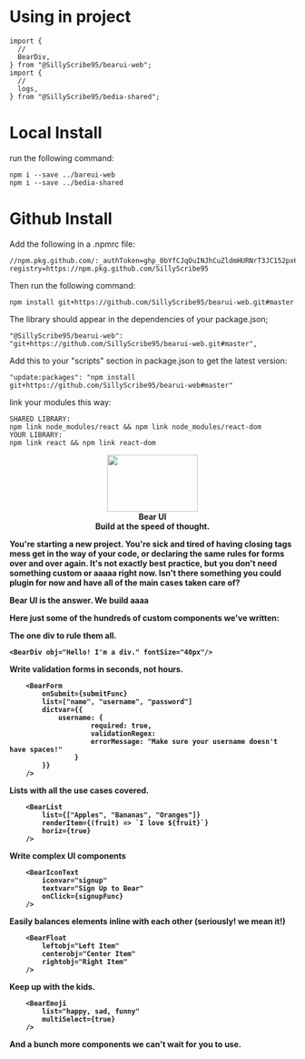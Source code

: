 # Using in project

```
import {
  //
  BearDiv,
} from "@SillyScribe95/bearui-web";
import {
  //
  logs,
} from "@SillyScribe95/bedia-shared";

```

# Local Install

run the following command:

```
npm i --save ../bareui-web
npm i --save ../bedia-shared
```

# Github Install

Add the following in a .npmrc file:

```
//npm.pkg.github.com/:_authToken=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
registry=https://npm.pkg.github.com/SillyScribe95
```

Then run the following command:

```
npm install git+https://github.com/SillyScribe95/bearui-web.git#master
```

The library should appear in the dependencies of your package.json;

```
"@SillyScribe95/bearui-web": "git+https://github.com/SillyScribe95/bearui-web.git#master",
```

Add this to your "scripts" section in package.json to get the latest version:

```
"update:packages": "npm install git+https://github.com/SillyScribe95/bearui-web#master"
```

link your modules this way:

```
SHARED LIBRARY:
npm link node_modules/react && npm link node_modules/react-dom
YOUR LIBRARY:
npm link react && npm link react-dom
```

<p align="center">
  <img width="160" height="100" src="http://www.fillmurray.com/460/300">
<br/><b>
Bear UI <b/>
<br/>
Build at the speed of thought.
</p>

You're starting a new project. You're sick and tired of having closing tags mess get in the way of your code, or declaring the same rules for forms over and over again.
It's not exactly best practice, but you don't need something custom or aaaaa right now.
Isn't there something you could plugin for now and have all of the main cases taken care of?

Bear UI is the answer. We build aaaa

Here just some of the hundreds of custom components we've written:

**The one div to rule them all.**

```
<BearDiv obj="Hello! I'm a div." fontSize="40px"/>
```

**Write validation forms in seconds, not hours.**

```
	<BearForm
		onSubmit={submitFunc}
		list=["name", "username", "password"]
		dictvar={{
			username: {
					required: true,
					validationRegex:
					errorMessage: "Make sure your username doesn't have spaces!"
				}
		}}
	/>
```

**Lists with all the use cases covered.**

```
	<BearList
		list={["Apples", "Bananas", "Oranges"]}
		renderItem={(fruit) => `I love ${fruit}`}
		horiz={true}
	/>
```

**Write complex UI components**

```
	<BearIconText
		iconvar="signup"
		textvar="Sign Up to Bear"
		onClick={signupFunc}
	/>
```

**Easily balances elements inline with each other (seriously! we mean it!)**

```
	<BearFloat
		leftobj="Left Item"
		centerobj="Center Item"
		rightobj="Right Item"
	/>
```

**Keep up with the kids.**

```
	<BearEmoji
		list="happy, sad, funny"
		multiSelect={true}
	/>
```

And a bunch more components we can't wait for you to use.

